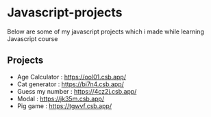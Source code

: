 #  Javascript-projects
Below are some of my javascript projects which i made while learning Javascript course

## Projects

* Age Calculator  : https://ool01.csb.app/
* Cat generator   : https://bi7n4.csb.app/
* Guess my number : https://4cz2j.csb.app/
* Modal           : https://jk35m.csb.app/
* Pig game        : https://tgwvf.csb.app/
